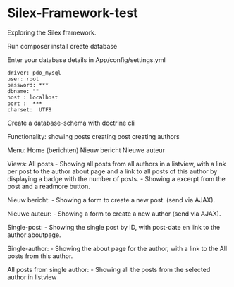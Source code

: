 # Silex-Framework-test
Exploring the Silex framework.

Run composer install
create database

Enter your database details in App/config/settings.yml

    driver: pdo_mysql
    user: root
    password: ***
    dbname: ""
    host : localhost
    port :  ***
    charset:  UTF8 
    
Create a database-schema with doctrine cli

Functionality:
  showing posts
  creating post
  creating authors

Menu:
  Home (berichten)
  Nieuw bericht
  Nieuwe auteur
 
Views:
  All posts - Showing all posts from all authors in a listview, with a link per post to the author about page 
              and a link to all posts of this author by displaying a badge with the number of posts.
            - Showing a excerpt from the post and a readmore button.
        
  Nieuw bericht:
             - Showing a form to create a new post. (send via AJAX).
  
  Nieuwe auteur:
             - Showing a form to create a new author (send via AJAX).
        
  Single-post: 
             - Showing the single post by ID, with post-date en link to the author aboutpage.
             
  Single-author: 
             - Showing the about page for the author, with a link to the All posts from this author.
             
  All posts from single author: 
             - Showing all the posts from the selected author in listview
  
        
  
  
